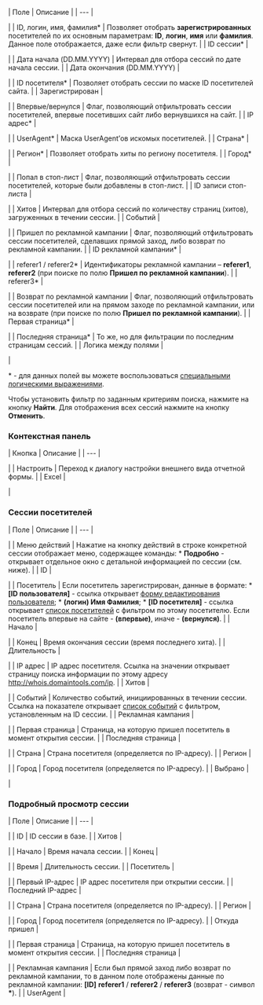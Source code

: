 | Поле | Описание |
| --- |

|
| ID, логин, имя, фамилия\* | Позволяет отобрать **зарегистрированных** посетителей по их основным параметрам: **ID**, **логин**, **имя** или **фамилия**.   Данное поле отображается, даже если фильтр свернут. |
| ID сессии\* |

|
| Дата начала (DD.MM.YYYY) | Интервал для отбора сессий по дате начала сессии. |
| Дата окончания (DD.MM.YYYY) |

|
| ID посетителя\* | Позволяет отобрать сессии по маске ID посетителей сайта. |
| Зарегистрирован |

|
| Впервые/вернулся | Флаг, позволяющий отфильтровать сессии посетителей, впервые посетивших сайт либо вернувшихся на сайт. |
| IP адрес\* |

|
| UserAgent\* | Маска UserAgent’ов искомых посетителей. |
| Страна\* |

|
| Регион\* | Позволяет отобрать хиты по региону посетителя. |
| Город\* |

|
| Попал в стоп-лист | Флаг, позволяющий отфильтровать сессии посетителей, которые были добавлены в стоп-лист. |
| ID записи стоп-листа |

|
| Хитов | Интервал для отбора сессий по количеству страниц (хитов), загруженных в течении сессии. |
| Событий |

|
| Пришел по рекламной кампании | Флаг, позволяющий отфильтровать сессии посетителей, сделавших прямой заход, либо возврат по рекламной кампании. |
| ID рекламной кампании\* |

|
| referer1 / referer2\* | Идентификаторы рекламной кампании – **referer1**, **referer2** (при поиске по полю **Пришел по рекламной кампании**). |
| referer3\* |

|
| Возврат по рекламной кампании | Флаг, позволяющий отфильтровать сессии посетителей или на прямом заходе по рекламной кампании, или на возврате (при поиске по полю **Пришел по рекламной кампании**). |
| Первая страница\* |

|
| Последняя страница\* | То же, но для фильтрации по последним страницам сессий. |
| Логика между полями |

|

\* - для данных полей вы можете воспользоваться [специальными логическими выражениями](https://dev.1c-bitrix.ru/api_help/main/general/filter.php).

Чтобы установить фильтр по заданным критериям поиска, нажмите на кнопку **Найти**. Для отображения всех сессий нажмите на кнопку **Отменить**.

### Контекстная панель

| Кнопка | Описание |
| --- |

|
| Настроить | Переход к диалогу настройки внешнего вида отчетной формы. |
| Excel |

|

### Сессии посетителей

| Поле | Описание |
| --- |

|
| Меню действий | Нажатие на кнопку действий в строке конкретной сессии отображает меню, содержащее команды:  * **Подробно** - открывает отдельное окно с детальной информацией по сессии (см. ниже). |
| ID |

|
| Посетитель | Если посетитель зарегистрирован, данные в формате:  * **[ID пользователя]** - ссылка открывает [форму редактирования пользователя](/user_help/settings/users/user_edit.php); * **(логин) Имя Фамилия**; * **[ID посетителя]** - ссылка открывает [список посетителей](/user_help/statistic/visitors/guest_list.php) с фильтром по этому посетителю.  Если посетитель впервые на сайте - **(впервые)**, иначе - **(вернулся)**. |
| Начало |

|
| Конец | Время окончания сессии (время последнего хита). |
| Длительность |

|
| IP адрес | IP адрес посетителя. Ссылка на значении открывает страницу поиска информации по этому адресу <http://whois.domaintools.com/ip>. |
| Хитов |

|
| Событий | Количество событий, инициированных в течении сессии. Ссылка на показателе открывает [список событий](/user_help/statistic/events/event_list.php) с фильтром, установленным на ID сессии. |
| Рекламная кампания |

|
| Первая страница | Страница, на которую пришел посетитель в момент открытия сессии. |
| Последняя страница |

|
| Страна | Страна посетителя (определяется по IP-адресу). |
| Регион |

|
| Город | Город посетителя (определяется по IP-адресу). |
| Выбрано |

|

### Подробный просмотр сессии

| Поле | Описание |
| --- |

|
| ID | ID сессии в базе. |
| Хитов |

|
| Начало | Время начала сессии. |
| Конец |

|
| Время | Длительность сессии. |
| Посетитель |

|
| Первый IP-адрес | IP адрес посетителя при открытии сессии. |
| Последний IP-адрес |

|
| Страна | Страна посетителя (определяется по IP-адресу). |
| Регион |

|
| Город | Город посетителя (определяется по IP-адресу). |
| Откуда пришел |

|
| Первая страница | Страница, на которую пришел посетитель в момент открытия сессии. |
| Последняя страница |

|
| Рекламная кампания | Если был прямой заход либо возврат по рекламной кампании, то в данном поле отображены данные по рекламной кампании: **[ID]** **referer1** / **referer2** / **referer3** (возврат - символ **\***). |
| UserAgent |